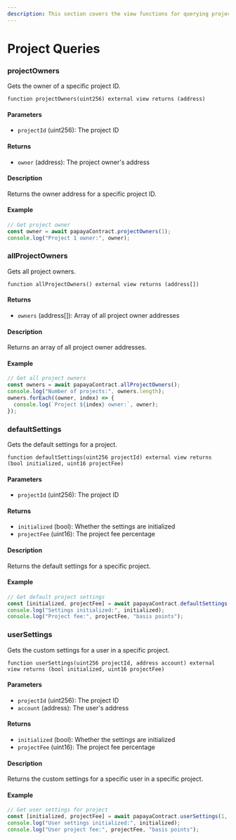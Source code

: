 ```yaml
---
description: This section covers the view functions for querying project information.
---
```


# Project Queries

### projectOwners

Gets the owner of a specific project ID.

```solidity
function projectOwners(uint256) external view returns (address)
```

#### Parameters

* `projectId` (uint256): The project ID

#### Returns

* `owner` (address): The project owner's address

#### Description

Returns the owner address for a specific project ID.

#### Example

```javascript
// Get project owner
const owner = await papayaContract.projectOwners(1);
console.log("Project 1 owner:", owner);
```

### allProjectOwners

Gets all project owners.

```solidity
function allProjectOwners() external view returns (address[])
```

#### Returns

* `owners` (address\[]): Array of all project owner addresses

#### Description

Returns an array of all project owner addresses.

#### Example

```javascript
// Get all project owners
const owners = await papayaContract.allProjectOwners();
console.log("Number of projects:", owners.length);
owners.forEach((owner, index) => {
  console.log(`Project ${index} owner:`, owner);
});
```

### defaultSettings

Gets the default settings for a project.

```solidity
function defaultSettings(uint256 projectId) external view returns (bool initialized, uint16 projectFee)
```

#### Parameters

* `projectId` (uint256): The project ID

#### Returns

* `initialized` (bool): Whether the settings are initialized
* `projectFee` (uint16): The project fee percentage

#### Description

Returns the default settings for a specific project.

#### Example

```javascript
// Get default project settings
const [initialized, projectFee] = await papayaContract.defaultSettings(1);
console.log("Settings initialized:", initialized);
console.log("Project fee:", projectFee, "basis points");
```

### userSettings

Gets the custom settings for a user in a specific project.

```solidity
function userSettings(uint256 projectId, address account) external view returns (bool initialized, uint16 projectFee)
```

#### Parameters

* `projectId` (uint256): The project ID
* `account` (address): The user's address

#### Returns

* `initialized` (bool): Whether the settings are initialized
* `projectFee` (uint16): The project fee percentage

#### Description

Returns the custom settings for a specific user in a specific project.

#### Example

```javascript
// Get user settings for project
const [initialized, projectFee] = await papayaContract.userSettings(1, "0xuser...");
console.log("User settings initialized:", initialized);
console.log("User project fee:", projectFee, "basis points");
```
